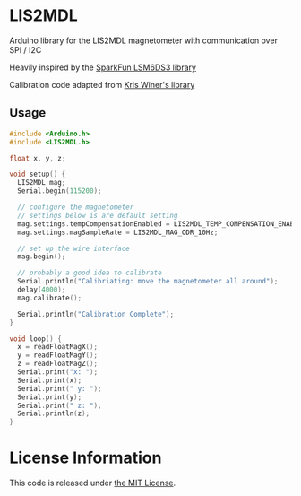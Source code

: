 # LIS2MDL
Arduino library for the LIS2MDL magnetometer with communication over SPI / I2C

Heavily inspired by the [SparkFun LSM6DS3 library](https://github.com/sparkfun/SparkFun_LSM6DS3_Arduino_Library)

Calibration code adapted from [Kris Winer's library](https://github.com/kriswiner/LSM6DSM_LIS2MDL_LPS22HB)

## Usage

```c++
#include <Arduino.h>
#include <LIS2MDL.h>

float x, y, z;

void setup() {
  LIS2MDL mag;
  Serial.begin(115200);

  // configure the magnetometer
  // settings below is are default setting
  mag.settings.tempCompensationEnabled = LIS2MDL_TEMP_COMPENSATION_ENABLED;
  mag.settings.magSampleRate = LIS2MDL_MAG_ODR_10Hz;

  // set up the wire interface
  mag.begin();

  // probably a good idea to calibrate
  Serial.println("Calibriating: move the magnetometer all around");
  delay(4000);
  mag.calibrate();

  Serial.println("Calibration Complete");
}

void loop() {
  x = readFloatMagX();
  y = readFloatMagY();
  z = readFloatMagZ();
  Serial.print("x: ");
  Serial.print(x);
  Serial.print(" y: ");
  Serial.print(y);
  Serial.print(" z: ");
  Serial.println(z);
}
```

# License Information
This code is released under [the MIT License](LICENSE).